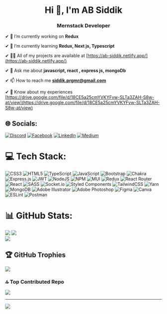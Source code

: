 <h1 align="center">Hi 👋, I'm AB Siddik</h1>
<h3 align="center">Mernstack Developer</h3>


✔ 🔭 I’m currently working on **Redux**

✔ 🌱 I’m currently learning **Redux, Next js, Typescript**

✔ 👨‍💻 All of my projects are available at [https://ab-siddik.netlify.app/](https://ab-siddik.netlify.app/)

✔ 💬 Ask me about **javascript, react , express js, mongoDb**

✔ 📫 How to reach me **siddik.prgmr@gmail.com**

✔ 📄 Know about my experiences [https://drive.google.com/file/d/18CE5a25cmYVKYFvw-SLTa3ZAH-S8w-at/view](https://drive.google.com/file/d/18CE5a25cmYVKYFvw-SLTa3ZAH-S8w-at/view)


## 🌐 Socials:
[![Discord](https://img.shields.io/badge/Discord-%237289DA.svg?logo=discord&logoColor=white)](https://discord.gg/absiddik#8839) [![Facebook](https://img.shields.io/badge/Facebook-%231877F2.svg?logo=Facebook&logoColor=white)](https://facebook.com/developersiddik) [![LinkedIn](https://img.shields.io/badge/LinkedIn-%230077B5.svg?logo=linkedin&logoColor=white)](https://linkedin.com/in/ab-siddik-95902a225) [![Medium](https://img.shields.io/badge/Medium-12100E?logo=medium&logoColor=white)](https://medium.com/@developersiddik) 

# 💻 Tech Stack:
![CSS3](https://img.shields.io/badge/css3-%231572B6.svg?style=for-the-badge&logo=css3&logoColor=white) ![HTML5](https://img.shields.io/badge/html5-%23E34F26.svg?style=for-the-badge&logo=html5&logoColor=white) ![TypeScript](https://img.shields.io/badge/typescript-%23007ACC.svg?style=for-the-badge&logo=typescript&logoColor=white) ![JavaScript](https://img.shields.io/badge/javascript-%23323330.svg?style=for-the-badge&logo=javascript&logoColor=%23F7DF1E) ![Bootstrap](https://img.shields.io/badge/bootstrap-%23563D7C.svg?style=for-the-badge&logo=bootstrap&logoColor=white) ![Chakra](https://img.shields.io/badge/chakra-%234ED1C5.svg?style=for-the-badge&logo=chakraui&logoColor=white) ![Express.js](https://img.shields.io/badge/express.js-%23404d59.svg?style=for-the-badge&logo=express&logoColor=%2361DAFB) ![JWT](https://img.shields.io/badge/JWT-black?style=for-the-badge&logo=JSON%20web%20tokens) ![NodeJS](https://img.shields.io/badge/node.js-6DA55F?style=for-the-badge&logo=node.js&logoColor=white) ![NPM](https://img.shields.io/badge/NPM-%23000000.svg?style=for-the-badge&logo=npm&logoColor=white) ![MUI](https://img.shields.io/badge/MUI-%230081CB.svg?style=for-the-badge&logo=material-ui&logoColor=white) ![Redux](https://img.shields.io/badge/redux-%23593d88.svg?style=for-the-badge&logo=redux&logoColor=white) ![React Router](https://img.shields.io/badge/React_Router-CA4245?style=for-the-badge&logo=react-router&logoColor=white) ![React](https://img.shields.io/badge/react-%2320232a.svg?style=for-the-badge&logo=react&logoColor=%2361DAFB) ![SASS](https://img.shields.io/badge/SASS-hotpink.svg?style=for-the-badge&logo=SASS&logoColor=white) ![Socket.io](https://img.shields.io/badge/Socket.io-black?style=for-the-badge&logo=socket.io&badgeColor=010101) ![Styled Components](https://img.shields.io/badge/styled--components-DB7093?style=for-the-badge&logo=styled-components&logoColor=white) ![TailwindCSS](https://img.shields.io/badge/tailwindcss-%2338B2AC.svg?style=for-the-badge&logo=tailwind-css&logoColor=white) ![Yarn](https://img.shields.io/badge/yarn-%232C8EBB.svg?style=for-the-badge&logo=yarn&logoColor=white) ![MongoDB](https://img.shields.io/badge/MongoDB-%234ea94b.svg?style=for-the-badge&logo=mongodb&logoColor=white) ![Adobe Illustrator](https://img.shields.io/badge/adobeillustrator-%23FF9A00.svg?style=for-the-badge&logo=adobeillustrator&logoColor=white) ![Adobe Photoshop](https://img.shields.io/badge/adobephotoshop-%2331A8FF.svg?style=for-the-badge&logo=adobephotoshop&logoColor=white) 	![Figma](https://img.shields.io/badge/figma-%23F24E1E.svg?style=for-the-badge&logo=figma&logoColor=white) ![Canva](https://img.shields.io/badge/Canva-%2300C4CC.svg?style=for-the-badge&logo=Canva&logoColor=white) ![ESLint](https://img.shields.io/badge/ESLint-4B3263?style=for-the-badge&logo=eslint&logoColor=white) ![Postman](https://img.shields.io/badge/Postman-FF6C37?style=for-the-badge&logo=postman&logoColor=white)
# 📊 GitHub Stats:
![](https://github-readme-stats.vercel.app/api?username=developersidd&theme=tokyonight&hide_border=true&include_all_commits=false&count_private=true)
![](https://github-readme-streak-stats.herokuapp.com/?user=developersidd&theme=tokyonight&hide_border=true)<br/>
![](https://github-readme-stats.vercel.app/api/top-langs/?username=developersidd&theme=tokyonight&hide_border=true&include_all_commits=false&count_private=true&layout=compact)

## 🏆 GitHub Trophies
![](https://github-profile-trophy.vercel.app/?username=developersidd&theme=dracula&no-frame=false&no-bg=false&margin-w=4)

### 🔝 Top Contributed Repo
![](https://github-contributor-stats.vercel.app/api?username=developersidd&limit=5&theme=dark&combine_all_yearly_contributions=true)

---
[![](https://visitcount.itsvg.in/api?id=developersidd&icon=6&color=1)](https://visitcount.itsvg.in)

<!-- Proudly created with GPRM ( https://gprm.itsvg.in ) -->

